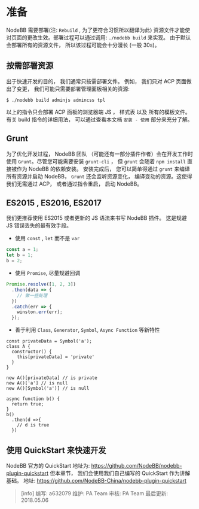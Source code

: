 # 准备
NodeBB 需要部署(注: `Rebuild` , 为了更符合习惯所以翻译为此) 资源文件才能使对页面的更改生效。部署过程可以通过调用: `./nodebb build` 来实现。 由于默认会部署所有的资源文件， 所以该过程可能会十分漫长 (一般 30s)。

## 按需部署资源
出于快速开发的目的， 我们通常只按需部署文件。
例如， 我们只对 ACP 页面做出了变更， 我们可能只需要部署管理面板相关的资源:
```
$ ./nodebb build adminjs admincss tpl
```
以上的指令只会部署 ACP 面板的浏览器端 JS ， 样式表 以及 所有的模板文件。
有关 build 指令的详细用法， 可以通过查看本文档 `安装 - 使用` 部分来充分了解。

## Grunt
为了优化开发过程， NodeBB 团队 （可能还有一部分插件作者）会在开发工作时使用 `Grunt`。尽管您可能需要安装 `grunt-cli` ， 但 `grunt` 会随着 `npm install` 直接被作为 NodeBB 的依赖安装。
安装完成后， 您可以简单得通过 `grunt` 来编译所有资源并启动 NodeBB， `Grunt` 还会监听资源变化， 编译变动的资源。这使得我们无需通过 ACP， 或者通过指令重启， 启动 NodeBB。

## ES2015 , ES2016, ES2017
我们更推荐使用 ES2015 或者更新的 JS 语法来书写 NodeBB 插件。 这是规避 JS 错误丢失的最有效手段。
* 使用 `const` , `let` 而不是 `var`
```javascript
const a = 1;
let b = 1;
b = 2; 
```
* 使用 `Promise`, 尽量规避回调
```javascript
Promise.resolve([1, 2, 3])
  .then(data => {
    // 做一些处理
  })
  .catch(err => {
    winston.err(err);
  });
```
* 善于利用 `Class`, `Generator`, `Symbol`, `Async Function` 等新特性
```
const privateData = Symbol('a');
class A {
  constructor() {
    this[privateData] = 'private'
  }
}

new A()[privateData] // is private
new A()['a'] // is null 
new A()[Symbol('a')] // is null

async function b() {
  return true;
}
b()
  .then(d =>{
    // d is true
  })
```

## 使用 QuickStart 来快速开发
NodeBB 官方的 QuickStart 地址为: https://github.com/NodeBB/nodebb-plugin-quickstart
但本章节， 我们会使用我们自己编写的 QuickStart 作为讲解基础。
地址: https://github.com/NodeBB-China/nodebb-plugin-quickstart

>[info] 编写: a632079
维护: PA Team
审核: PA Team
最后更新: 2018.05.06